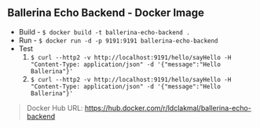 ## Ballerina Echo Backend - Docker Image

- Build - `$ docker build -t ballerina-echo-backend .`
- Run - `$ docker run -d -p 9191:9191 ballerina-echo-backend`
- Test
    1. `$ curl --http2 -v http://localhost:9191/hello/sayHello -H "Content-Type: application/json" -d '{"message":"Hello Ballerina"}'`
    2. `$ curl --http2 -v http://localhost:9191/hello/sayHello -H "Content-Type: application/json" -d '{"message":"Hello Ballerina"}'`

> Docker Hub URL: https://hub.docker.com/r/ldclakmal/ballerina-echo-backend
